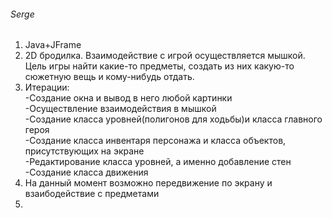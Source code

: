 ###### Serge
1) Java+JFrame  
2) 2D бродилка. Взаимодействие с игрой осуществляется мышкой. Цель игры найти какие-то предметы, создать из них какую-то сюжетную вещь и кому-нибудь отдать.  
3) Итерации:  
   -Создание окна и вывод в него любой картинки  
   -Осуществление взаимодействия в мышкой  
   -Создание класса уровней(полигонов для ходьбы)и класса главного героя  
   -Создание класса инвентаря персонажа и класса объектов, присутствующих на экране  
   -Редактирование класса уровней, а именно добавление стен  
   -Создание класса движения  
4) На данный момент возможно передвижение по экрану и взаибодействие с предметами  
5)
